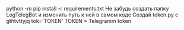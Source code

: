 python -m pip install -r requirements.txt
Не забудь создать папку LogTelegBot и изменить путь к ней в самом коде
Создай token.py c gthtvttyjq tok='TOKEN' TOKEN = Telegramm token
